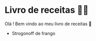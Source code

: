 # Livro de receitas :man_cook:

Olá ! Bem vindo ao meu livro de receitas  :wave:

- Strogonoff de frango
